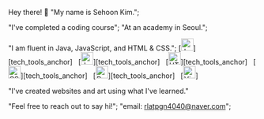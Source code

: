 Hey there! 👋
"My name is Sehoon Kim.";

"I've completed a coding course";
"At an academy in Seoul.";

"I am fluent in Java, JavaScript, and HTML & CSS.";
[<img src="https://img.shields.io/badge/JavaScript-282C34?logo=javascript&logoColor=F7DF1E" alt="JavaScript logo" title="Java" height="25" />][tech_tools_anchor]
&nbsp;
[<img src="https://img.shields.io/badge/JavaScript-282C34?logo=javascript&logoColor=F7DF1E" alt="JavaScript logo" title="JavaScript" height="25" />][tech_tools_anchor]
&nbsp;
[<img src="https://img.shields.io/badge/HTML5-282C34?logo=html5&logoColor=E34F26" alt="HTML5 logo" title="HTML5" height="25" />][tech_tools_anchor]
&nbsp;
[<img src="https://img.shields.io/badge/CSS3-282C34?logo=css3&logoColor=1572B6" alt="CSS3 logo" title="CSS3" height="25" />][tech_tools_anchor]
&nbsp;
[<img src="https://img.shields.io/badge/React Native-282C34?logo=react&logoColor=61DAFB" alt="React Native logo" title="React Native" height="25" />][tech_tools_anchor]
&nbsp;
[<img src="https://img.shields.io/badge/VS%20Code-282C34?logo=visual-studio-code&logoColor=007ACC" alt="Visual Studio Code logo" title="Visual Studio Code" height="25" />]

"I've created websites and art using what I've learned."

"Feel free to reach out to say hi!";
"email: rlatpgn4040@naver.com";
